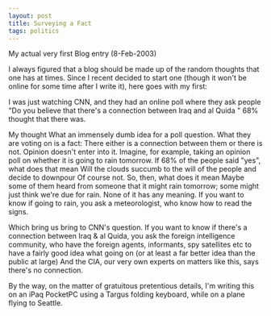 ```yaml
---
layout: post
title: Surveying a Fact
tags: politics
---
```

My actual very first Blog entry (8-Feb-2003)

I always figured that a blog should be made up of the random thoughts that one has at times.  Since I recent decided to start one (though it won't be online for some time after I write it), here goes with my first:

I was just watching CNN, and they had an online poll where they ask people "Do you believe that there's a connection between Iraq and al Quida "  68% thought that there was.

My thought   What an immensely dumb idea for a poll question.  What they are voting on is a fact:  There either is a connection between them or there is not.  Opinion doesn't enter into it.  Imagine, for example, taking an opinion poll on whether it is going to rain tomorrow.  If 68% of the people said "yes", what does that mean   Will the clouds succumb to the will of the people and decide to downpour   Of course not.  So, then, what does it mean  Maybe some of them heard from someone that it might rain tomorrow; some might just think we're due for rain.  None of it has any meaning.  If you want to know if going to rain, you ask a meteorologist, who know how to read the signs. 

Which bring us bring to CNN's question.  If you want to know if there's a connection between Iraq &amp; al Quida, you ask the foreign intelligence community, who have the foreign agents, informants, spy satellites etc to have a fairly good idea what going on (or at least a far better idea than the public at large) And the CIA, our very own experts on matters like this, says there's no connection.

By the way, on the matter of gratuitous pretentious details, I'm writing this on an iPaq PocketPC using a Targus folding keyboard, while on a plane flying to Seattle.

